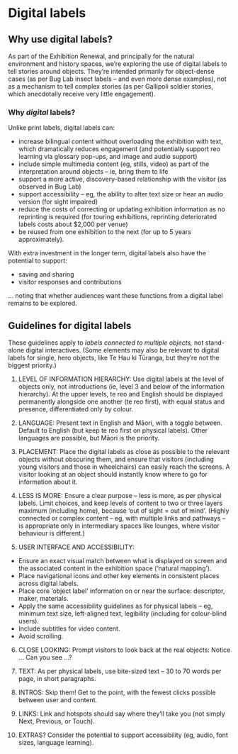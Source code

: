 # Digital labels

## Why use digital labels?

As part of the Exhibition Renewal, and principally for the natural environment and history spaces, we’re exploring the use of digital labels to tell stories around objects. They’re intended primarily for object-dense cases (as per Bug Lab insect labels – and even more dense examples), not as a mechanism to tell complex stories (as per Gallipoli soldier stories, which anecdotally receive very little engagement). 

### Why _digital_ labels? 	

Unlike print labels, digital labels can:

* increase bilingual content without overloading the exhibition with text, which dramatically reduces engagement (and potentially support reo learning via glossary pop-ups, and image and audio support)
* include simple multimedia content (eg, stills, video) as part of the interpretation around objects – ie, bring them to life
* support a more active, discovery-based relationship with the visitor (as observed in Bug Lab)
* support accessibility – eg, the ability to alter text size or hear an audio version (for sight impaired)
* reduce the costs of correcting or updating exhibition information as no reprinting is required (for touring exhibitions, reprinting deteriorated labels costs about $2,000 per venue)
* be reused from one exhibition to the next (for up to 5 years approximately).

With extra investment in the longer term, digital labels also have the potential to support:

* saving and sharing 
* visitor responses and contributions 

… noting that whether audiences want these functions from a digital label remains to be explored. 

## Guidelines for digital labels

These guidelines apply to _labels connected to multiple objects,_ not stand-alone digital interactives. (Some elements may also be relevant to digital labels for single, hero objects, like Te Hau ki Tūranga, but they’re not the biggest priority.)

1.	LEVEL OF INFORMATION HIERARCHY: Use digital labels at the level of objects only, not introductions (ie, level 3 and below of the information hierarchy). At the upper levels, te reo and English should be displayed permanently alongside one another (te reo first), with equal status and presence, differentiated only by colour.

2.	LANGUAGE: Present text in English and Māori, with a toggle between. Default to English (but keep te reo first on physical labels). Other languages are possible, but Māori is the priority.

3.	PLACEMENT: Place the digital labels as close as possible to the relevant objects without obscuring them, and ensure that visitors (including young visitors and those in wheelchairs) can easily reach the screens. A visitor looking at an object should instantly know where to go for information about it.

4.	LESS IS MORE: Ensure a clear purpose – less is more, as per physical labels. Limit choices, and keep levels of content to two or three layers maximum (including home), because ‘out of sight = out of mind’. (Highly connected or complex content – eg, with multiple links and pathways – is appropriate only in intermediary spaces like lounges, where visitor behaviour is different.) 

5.	USER INTERFACE AND ACCESSIBILITY: 

*	Ensure an exact visual match between what is displayed on screen and the associated content in the exhibition space (‘natural mapping’). 
*	Place navigational icons and other key elements in consistent places across digital labels.
*	Place core ‘object label’ information on or near the surface: descriptor, maker, materials. 
*	Apply the same accessibility guidelines as for physical labels – eg, minimum text size, left-aligned text, legibility (including for colour-blind users). 
*	Include subtitles for video content. 
*	Avoid scrolling.

6.	CLOSE LOOKING: Prompt visitors to look back at the real objects: Notice … Can you see …?

7.	TEXT: As per physical labels, use bite-sized text – 30 to 70 words per page, in short paragraphs. 

8.	INTROS: Skip them! Get to the point, with the fewest clicks possible between user and content.  

9.	LINKS: Link and hotspots should say where they’ll take you (not simply Next, Previous, or Touch). 

10.	EXTRAS? Consider the potential to support accessibility (eg, audio, font sizes, language learning). 
